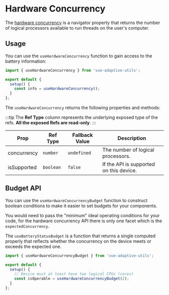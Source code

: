 # Hardware Concurrency

The [hardware concurrency](https://developer.mozilla.org/en-US/docs/Web/API/NavigatorConcurrentHardware/hardwareConcurrency) is a navigator property that returns the number of logical processors available to run threads on the user's computer.

## Usage

You can use the `useHardwareConcurrency` function to gain access to the battery information:

```js
import { useHardwareConcurrency } from 'vue-adaptive-utils';

export default {
  setup() {
    const info = useHardwareConcurrency();
  }
};
```

The `useHardwareConcurrency` returns the following properties and methods:

:::tip
The **Ref Type** column represents the underlying exposed type of the refs. **All the exposed Refs are read-only**.
:::

| Prop        | Ref Type  | Fallback Value | Description                             |
| ----------- | --------- | -------------- | --------------------------------------- |
| concurrency | `number`  | `undefined`    | The number of logical processors.       |
| isSupported | `boolean` | `false`        | If the API is supported on this device. |

## Budget API

You can use the `useHardwareConcurrencyBudget` function to construct boolean conditions to make it easier to set budgets for your components.

You would need to pass the "minimum" ideal operating conditions for your code, for the hardware concurrency API there is only one facet which is the `expectedConcurrency`.

The `useBatteryStatusBudget` is a function that returns a single computed properly that reflects whether the concurrency on the device meets or exceeds the expected one.

```js
import { useHardwareConcurrencyBudget } from 'vue-adaptive-utils';

export default {
  setup() {
    // Device must at least have two logical CPUs (cores)
    const isOperable = useHardwareConcurrencyBudget(2);
  }
};
```
